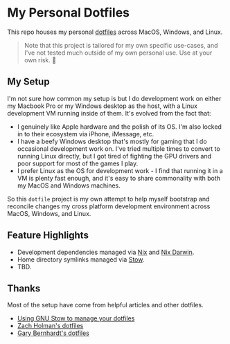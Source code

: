 # My Personal Dotfiles

This repo houses my personal [dotfiles](https://dotfiles.github.io/) across
MacOS, Windows, and Linux.

> Note that this project is tailored for my own specific use-cases, and I've not
> tested much outside of my own personal use. Use at your own risk. 🚧

## My Setup

I'm not sure how common my setup is but I do development work on either my
Macbook Pro or my Windows desktop as the host, with a Linux development VM
running inside of them. It's evolved from the fact that:

- I genuinely like Apple hardware and the polish of its OS. I'm also locked in
  to their ecosystem via iPhone, iMessage, etc.
- I have a beefy Windows desktop that's mostly for gaming that I do occasional
  development work on. I've tried multiple times to convert to running Linux
  directly, but I got tired of fighting the GPU drivers and poor support for
  most of the games I play.
- I prefer Linux as the OS for development work - I find that running it in a VM
  is plenty fast enough, and it's easy to share commonality with both my MacOS
  and Windows machines.

So this `dotfile` project is my own attempt to help myself bootstrap and
reconcile changes my cross platform development environment across MacOS,
Windows, and Linux.

## Feature Highlights

- Development dependencies managed via [Nix](https://nixos.org/) and
  [Nix Darwin](https://github.com/LnL7/nix-darwin).
- Home directory symlinks managed via
  [Stow](https://www.gnu.org/software/stow/).
- TBD.

## Thanks

Most of the setup have come from helpful articles and other dotfiles.

- [Using GNU Stow to manage your dotfiles](http://brandon.invergo.net/news/2012-05-26-using-gnu-stow-to-manage-your-dotfiles.html)
- [Zach Holman's dotfiles](https://github.com/holman/dotfiles)
- [Gary Bernhardt's dotfiles](https://github.com/garybernhardt/dotfiles)
